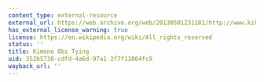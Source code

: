 ```yaml
---
content_type: external-resource
external_url: https://web.archive.org/web/20130501231101/http://www.kikimimi.ne.jp/www/sortie/Ekimono.htm
has_external_license_warning: true
license: https://en.wikipedia.org/wiki/All_rights_reserved
status: ''
title: Kimono Obi Tying
uid: 352b5738-cdfd-4a6d-97a1-2f7f11064fc9
wayback_url: ''
---
```

